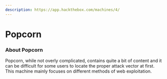 ```yaml
---
description: https://app.hackthebox.com/machines/4/
---
```


# Popcorn

### About Popcorn

Popcorn, while not overly complicated, contains quite a bit of content and it can be difficult for some users to locate the proper attack vector at first. This machine mainly focuses on different methods of web exploitation.
